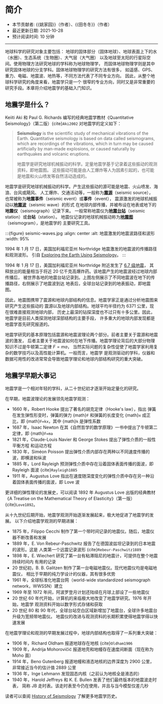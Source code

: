 # 简介

- 本节贡献者: {{姚家园}}（作者）、{{田冬冬}}（作者）
- 最近更新日期: 2021-10-28
- 预计阅读时间: 10 分钟

---

地球科学的研究对象主要包括：
地球的固体部分（固体地球）、地球表面上下的水（水圈）、生态系统（生物圈）、大气层（大气圈）
以及地球至太阳的行星际空间。使用物理方法研究地球的学科称为地球物理学，
而固体地球物理学则是其中研究固体地球的分支学科。固体地球物理学的研究方法有很多，
如遥感、GPS、重力、电磁、地震波、地热等，不同方法代表了不同专业方向。
因此，从整个地球科学研究的角度来看，地震学只是一个
很窄的专业方向，同时又是非常重要的研究手段。本章将介绍地震学的基础入门知识。

## 地震学是什么？

Keiiti Aki 和 Paul G. Richards 编写的经典地震学教材《Quantitative Seismology》（第二版）{cite}`Aki2002`
对地震学的定义如下：

> **Seismology** is the scientific study of mechanical vibrations of the Earth.
> Quantitative seismology is based on data called seismograms,
> which are recordings of the vibrations,
> which in turn may be caused artificially by man-made explosions,
> or caused naturally by earthquakes and volcanic eruptions.
>
> 地震学是研究地球机械振动的科学。定量地震学基于记录着这些振动的观测资料，即地震图。
> 这些振动可能是由人工爆炸等人为因素引起的，也可能是地震和火山喷发等自然活动造成的。

地震学是研究地球机械振动的科学。产生这些振动的源可能是地震、火山喷发、海浪、台风或飓风、
人工爆炸、交通活动等，一般称为[**震源**](seismic-source.md)（seismic source），
也常被称为**地震事件**（seismic event）或**事件**（event），
震源激发的地球机械振动以[**地震波**](seismic-wave.md)（seismic wave）的形式
在地球内部传播，并被布设在地表或地下的**地震仪**（seismograph）记录下来。
一般常称地震仪为[**地震台站**](station.md)（seismic station）或**台站**（station）。
地震仪记录的地球机械振动称为[**地震图**](seismogram.md)（seismogram），是地震学的
主要研究工具。

:::{figure} seismic-waves.jpg
:align: center
:alt: 地震激发的地震波路径和波形
:width: 95%

1994 年 1 月 17 日，美国加利福尼亚州 Northridge 地震激发的地震波的传播路径和观测波形。
引自 [Exploring the Earth Using Seismology](https://www.iris.edu/hq/inclass/fact-sheet/exploring_earth_using_seismology)。
:::

1994 年 1 月 17 日，美国加利福尼亚州 Northridge 附近发生了 [6.7 级地震](https://earthquake.usgs.gov/earthquakes/eventpage/ci3144585/)，
其释放出的能量相当于将近 20 亿千克高爆炸药。该地震产生的地震波经过地球内部传播后，
被世界各地的地震台站记录到。上图左侧展示了不同地震波在地下的传播路径，右侧展示了地震波到达
地表后，全球台站记录到的地表振动，即地震图。

因此，地震图携带了震源和地球内部结构的信息。地震学家正是通过分析地震图来研究产生这些振动的
震源以及地球内部结构。地球平均半径约为 6371 公里，现在很难直接观测地球内部，
历史上最深的钻探深度也不过只有十多公里。因此，地震学是目前人类探测地球深部结构的主要手段，
许多重大的地球内部发现都是地震学首先研究报道的。

地震学研究的基本原理包括震源和地震波理论两个部分。前者主要关于震源和地震波的激发，
后者主要关于地震波如何在地下传播。地震学理论背后的大部分物理知识不过是牛顿第二定律 $F=ma$，
当然实际问题的复杂性促使了地震学家利用复杂的数学技巧以及高性能计算机。一般而言，地震学
是观测驱动的学科，仪器和数据可用性的改进常常会导致地震学理论和地球内部结构研究的重大突破。

## 地震学早期大事记

地震学是一个相对年轻的学科，从二十世纪初才逐渐开始定量化的研究。

在早期，地震波理论的发展领先地震学观测：

- 1660 年，Robert Hooke 提出了著名的胡克定律（Hooke's law），指出
  弹簧在发生弹性形变时，弹簧的弹力 {math}`F` 和弹簧的长度变化 {math}`x`
  成正比，即 {math}`F=kx`，其中 {math}`k` 是弹性系数
- 1687 年，Isaac Newton 在其《自然哲学的数学原理》一书中提出了牛顿第二定律，即 {math}`F=ma`
- 1821 年，Claude-Louis Navier 和 George Stokes 提出了弹性介质的一般性平衡方程
  和运动方程
- 1830 年，Siméon Poisson 提出弹性介质内部存在两种以不同速度传播的波，即横波和纵波
- 1885 年，Lord Rayleigh 预测弹性介质中存在沿着固体表面传播的面波，即 Rayleigh 面波 {cite}`Rayleigh1885`
- 1911 年，Augustus Love 指出在速度随深度变化的弹性介质中存在另一种沿着固体表面传播的面波，即 Love 波

更详细的弹性理论的发展史，可以阅读 1892 年 Augustus Love 出版的经典教材
《A Treatise on the Mathematical Theory of Elasticity》（第一版）{cite}`Love1892`。

从十九世纪后期开始，地震学观测开始逐渐发展起来，极大地促进了地震学的发展。
以下介绍地震学观测的早期进展：

- 1875 年，Filippo Cecchi 制作了第一个带时间记录的地震仪。随后，地震仪器不断改善和发展
- 1889 年，E. Von Rebeur-Paschwitz 报告了在德国波兹坦记录到的日本地震的波形。这是
  人类第一个远震记录波形 {cite}`Rebeur-Paschwitz1889`
- 1898 年，E. Wiechert 研究了第一台有粘滞阻尼的地震计，可提供在整个地震持续时间内
  有用的记录
- 20 世纪初，B. B. Galitzen 制作了第一台电磁地震仪。现代地震仪均是电磁地震仪，
  相比于早期的纯力学设计的仪器，其有很多优势
- 1961 年，全球标准化地震台网（world-wide standardized seismograph network，WWSSN）建立
- 1969 年至 1972 年间，阿波罗登月计划还陆续在月球上部设了一些地震仪
- 20 世纪 60 年代开始，计算机的来临极大地改变了地震学研究。1976 年开始，地震学
  观测资料开始以数字形式存储和获取
- 20 世纪 80 和 90 年代，全球台站空白区域新增加了地震台，全球许多地震台升级为宽频带地震仪。
  地震仪的改进与观测资料的长期积累使得地震学得以快速发展

在地震学理论和观测的早期发展过程中，地球内部结构也取得了一系列重大突破：

- 1906 年，Richard Oldham 报道地球存在地核 {cite}`Oldham1906`
- 1909 年，Andrija Mohorovičić 报道地壳和地幔存在速度间断面（现在称为 Moho 面）
- 1914 年，Beno Gutenberg 报道地幔和液态地核的边界深度为 2900 公里，
  非常接近当今的估计值 2889 公里
- 1936 年，Inge Lehmann 发现固态内核（之前认为地核全是液态的）
- 1940 年，Harold Jeffreys 和 K. E. Bullen 发表了他们最终版本的地震波走时表，
  简称 JB 走时表。该走时表至今仍在使用，并且与当今模型仅差几秒

读者可以查阅 [History of Seismology](https://www.iris.edu/hq/inclass/poster/history_of_seismology)
了解更多地震学历史。
